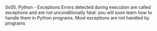 0x05. Python - Exceptions
Errors detected during execution are called exceptions and are not unconditionally fatal: you will soon learn how to handle them in Python programs. Most exceptions are not handled by programs
